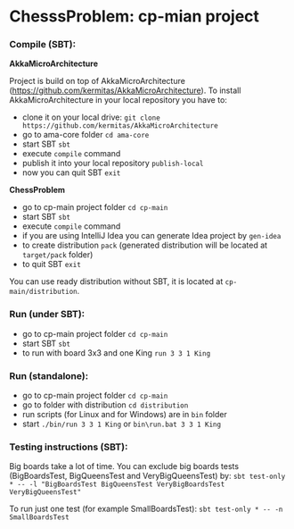 ChesssProblem: cp-mian project
==============================

### Compile (SBT):

**AkkaMicroArchitecture**

Project is build on top of AkkaMicroArchitecture (https://github.com/kermitas/AkkaMicroArchitecture). To install AkkaMicroArchitecture in your local repository you have to:
- clone it on your local drive: `git clone https://github.com/kermitas/AkkaMicroArchitecture`
- go to ama-core folder `cd ama-core`
- start SBT `sbt`
- execute `compile` command
- publish it into your local repository `publish-local`
- now you can quit SBT `exit`

**ChessProblem**

- go to cp-main project folder `cd cp-main`
- start SBT `sbt`
- execute `compile` command
- if you are using IntelliJ Idea you can generate Idea project by `gen-idea`
- to create distribution `pack` (generated distribution will be located at `target/pack` folder)
- to quit SBT `exit`

You can use ready distribution without SBT, it is located at `cp-main/distribution`.

### Run (under SBT):
- go to cp-main project folder `cd cp-main`
- start SBT `sbt`
- to run with board 3x3 and one King `run 3 3 1 King`

### Run (standalone):
- go to cp-main project folder `cd cp-main`
- go to folder with distribution `cd distribution`
- run scripts (for Linux and for Windows) are in `bin` folder
- start `./bin/run 3 3 1 King` or `bin\run.bat 3 3 1 King`

### Testing instructions (SBT):
Big boards take a lot of time. You can exclude big boards tests (BigBoardsTest, BigQueensTest and VeryBigQueensTest) by:
`sbt test-only * -- -l "BigBoardsTest BigQueensTest VeryBigBoardsTest VeryBigQueensTest"`

To run just one test (for example SmallBoardsTest):
`sbt test-only * -- -n SmallBoardsTest`
